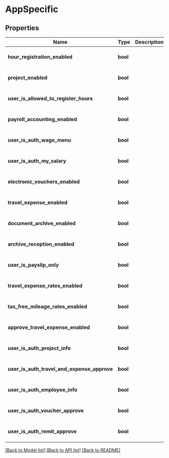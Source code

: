 # AppSpecific

## Properties
Name | Type | Description | Notes
------------ | ------------- | ------------- | -------------
**hour_registration_enabled** | **bool** |  | [optional] [default to false]
**project_enabled** | **bool** |  | [optional] [default to false]
**user_is_allowed_to_register_hours** | **bool** |  | [optional] [default to false]
**payroll_accounting_enabled** | **bool** |  | [optional] [default to false]
**user_is_auth_wage_menu** | **bool** |  | [optional] [default to false]
**user_is_auth_my_salary** | **bool** |  | [optional] [default to false]
**electronic_vouchers_enabled** | **bool** |  | [optional] [default to false]
**travel_expense_enabled** | **bool** |  | [optional] [default to false]
**document_archive_enabled** | **bool** |  | [optional] [default to false]
**archive_reception_enabled** | **bool** |  | [optional] [default to false]
**user_is_payslip_only** | **bool** |  | [optional] [default to false]
**travel_expense_rates_enabled** | **bool** |  | [optional] [default to false]
**tax_free_mileage_rates_enabled** | **bool** |  | [optional] [default to false]
**approve_travel_expense_enabled** | **bool** |  | [optional] [default to false]
**user_is_auth_project_info** | **bool** |  | [optional] [default to false]
**user_is_auth_travel_and_expense_approve** | **bool** |  | [optional] [default to false]
**user_is_auth_employee_info** | **bool** |  | [optional] [default to false]
**user_is_auth_voucher_approve** | **bool** |  | [optional] [default to false]
**user_is_auth_remit_approve** | **bool** |  | [optional] [default to false]

[[Back to Model list]](../../README.md#documentation-for-models) [[Back to API list]](../../README.md#documentation-for-api-endpoints) [[Back to README]](../../README.md)

